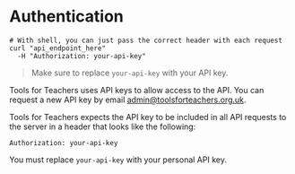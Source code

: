 # Authentication

```shell
# With shell, you can just pass the correct header with each request
curl "api_endpoint_here"
  -H "Authorization: your-api-key"
```

> Make sure to replace `your-api-key` with your API key.

Tools for Teachers uses API keys to allow access to the API. You can request a new API key by email [admin@toolsforteachers.org.uk](admin@toolsforteachers.org.uk).

Tools for Teachers expects the API key to be included in all API requests to the server in a header that looks like the following:

`Authorization: your-api-key`

<aside class="notice">
You must replace <code>your-api-key</code> with your personal API key.
</aside>
